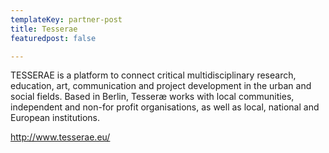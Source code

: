```yaml
---
templateKey: partner-post
title: Tesserae
featuredpost: false

---
```

TESSERAE is a platform to connect critical multidisciplinary research, education, art, communication and project development in the urban and social fields. Based in Berlin, Tesseræ works with local communities, independent and non-for profit organisations, as well as local, national and European institutions.

<!-- end -->

http://www.tesserae.eu/



